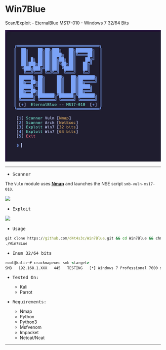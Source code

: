 # Win7Blue

Scan/Exploit - EternalBlue MS17-010 - Windows 7 32/64 Bits

![](/screenshots/screenshot.png)

---

- <kbd>Scanner</kbd>

The `Vuln` module uses **[Nmap](https://nmap.org)** and launches the NSE script `smb-vuln-ms17-010`.

![](/screenshots/1.png)

- <kbd>Exploit</kbd>

![](/screenshots/2.png)

- <kbd>Usage</kbd>

```cmd
git clone https://github.com/d4t4s3c/Win7Blue.git && cd Win7Blue && chmod +x ./Win7Blue
./Win7BLue
```

- <kbd>Enum 32/64 bits</kbd>

```cmd
root@kali:~# crackmapexec smb <target>
SMB   192.168.1.XXX   445   TESTING   [*] Windows 7 Professional 7600 x64 (name:TESTING) (domain:TESTING) (signing:False) (SMBv1:True)
```

- <kbd>Tested On:</kbd>

  * Kali
  * Parrot
  
- <kbd>Requirements:</kbd>

   * Nmap
   * Python
   * Python3
   * Msfvenom
   * Impacket
   * Netcat/Ncat

---
